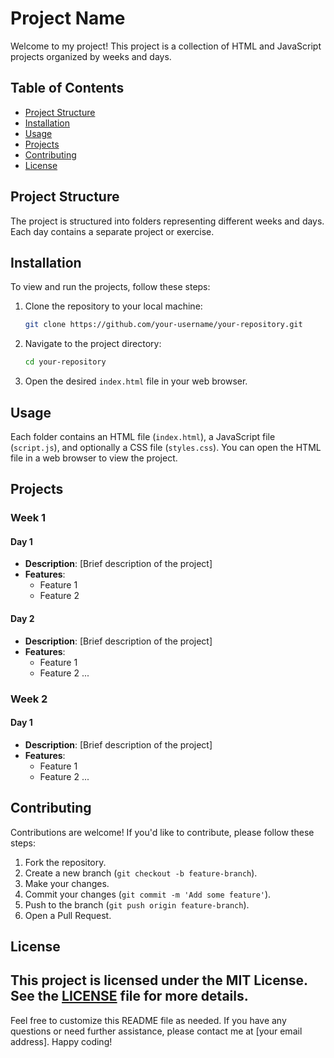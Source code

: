 # Project Name
Welcome to my project! This project is a collection of HTML and JavaScript projects organized by weeks and days.
## Table of Contents
- [Project Structure](#project-structure)
- [Installation](#installation)
- [Usage](#usage)
- [Projects](#projects)
- [Contributing](#contributing)
- [License](#license)
## Project Structure
The project is structured into folders representing different weeks and days. Each day contains a separate project or exercise.

## Installation
To view and run the projects, follow these steps:
1. Clone the repository to your local machine:
    ```bash
    git clone https://github.com/your-username/your-repository.git
    ```
2. Navigate to the project directory:
    ```bash
    cd your-repository
    ```
3. Open the desired `index.html` file in your web browser.
## Usage
Each folder contains an HTML file (`index.html`), a JavaScript file (`script.js`), and optionally a CSS file (`styles.css`). You can open the HTML file in a web browser to view the project.
## Projects
### Week 1
#### Day 1
- **Description**: [Brief description of the project]
- **Features**:
  - Feature 1
  - Feature 2
#### Day 2
- **Description**: [Brief description of the project]
- **Features**:
  - Feature 1
  - Feature 2
...
### Week 2
#### Day 1
- **Description**: [Brief description of the project]
- **Features**:
  - Feature 1
  - Feature 2
...
## Contributing
Contributions are welcome! If you'd like to contribute, please follow these steps:
1. Fork the repository.
2. Create a new branch (`git checkout -b feature-branch`).
3. Make your changes.
4. Commit your changes (`git commit -m 'Add some feature'`).
5. Push to the branch (`git push origin feature-branch`).
6. Open a Pull Request.
## License
This project is licensed under the MIT License. See the [LICENSE](LICENSE) file for more details.
---
Feel free to customize this README file as needed. If you have any questions or need further assistance, please contact me at [your email address].
Happy coding!







